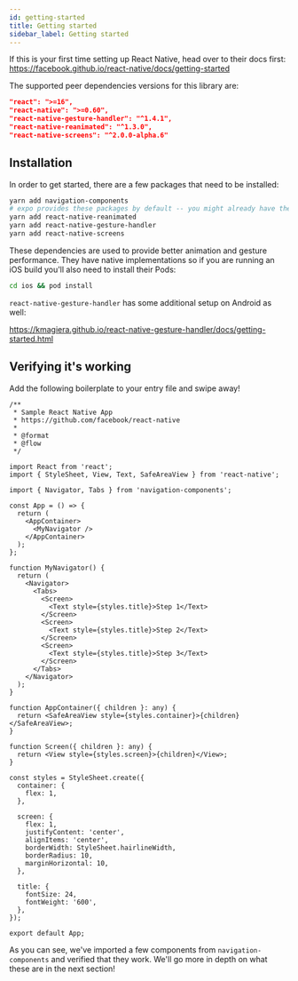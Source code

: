 ```yaml
---
id: getting-started
title: Getting started
sidebar_label: Getting started
---
```


If this is your first time setting up React Native, head over to their docs first: https://facebook.github.io/react-native/docs/getting-started

The supported peer dependencies versions for this library are:

```json
"react": ">=16",
"react-native": ">=0.60",
"react-native-gesture-handler": "^1.4.1",
"react-native-reanimated": "^1.3.0",
"react-native-screens": "^2.0.0-alpha.6"
```

## Installation

In order to get started, there are a few packages that need to be installed:

```bash
yarn add navigation-components
# expo provides these packages by default -- you might already have them!
yarn add react-native-reanimated
yarn add react-native-gesture-handler
yarn add react-native-screens
```

These dependencies are used to provide better animation and gesture performance. They have native implementations so if you are running an iOS build you'll also need to install their Pods:

```bash
cd ios && pod install
```

`react-native-gesture-handler` has some additional setup on Android as well:

https://kmagiera.github.io/react-native-gesture-handler/docs/getting-started.html

## Verifying it's working

Add the following boilerplate to your entry file and swipe away!

```tsx
/**
 * Sample React Native App
 * https://github.com/facebook/react-native
 *
 * @format
 * @flow
 */

import React from 'react';
import { StyleSheet, View, Text, SafeAreaView } from 'react-native';

import { Navigator, Tabs } from 'navigation-components';

const App = () => {
  return (
    <AppContainer>
      <MyNavigator />
    </AppContainer>
  );
};

function MyNavigator() {
  return (
    <Navigator>
      <Tabs>
        <Screen>
          <Text style={styles.title}>Step 1</Text>
        </Screen>
        <Screen>
          <Text style={styles.title}>Step 2</Text>
        </Screen>
        <Screen>
          <Text style={styles.title}>Step 3</Text>
        </Screen>
      </Tabs>
    </Navigator>
  );
}

function AppContainer({ children }: any) {
  return <SafeAreaView style={styles.container}>{children}</SafeAreaView>;
}

function Screen({ children }: any) {
  return <View style={styles.screen}>{children}</View>;
}

const styles = StyleSheet.create({
  container: {
    flex: 1,
  },

  screen: {
    flex: 1,
    justifyContent: 'center',
    alignItems: 'center',
    borderWidth: StyleSheet.hairlineWidth,
    borderRadius: 10,
    marginHorizontal: 10,
  },

  title: {
    fontSize: 24,
    fontWeight: '600',
  },
});

export default App;
```

As you can see, we've imported a few components from `navigation-components` and verified that they work. We'll go more in depth on what these are in the next section!
